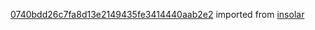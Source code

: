 [0740bdd26c7fa8d13e2149435fe3414440aab2e2](https://github.com/insolar/insolar/commit/0740bdd26c7fa8d13e2149435fe3414440aab2e2) imported from [insolar](https://github.com/insolar/insolar)
